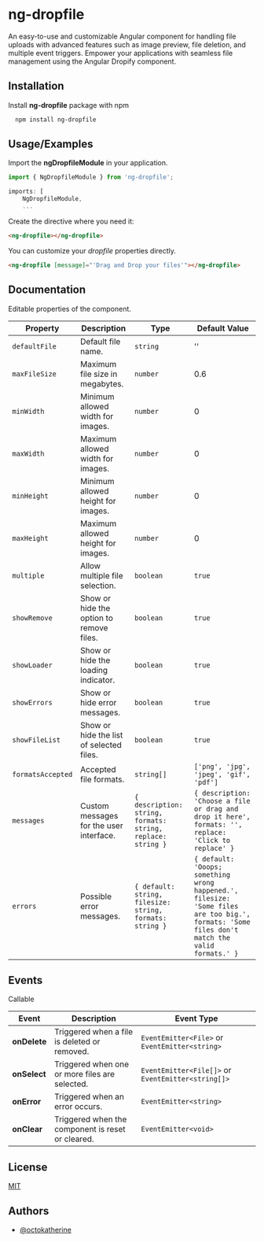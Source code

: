 
# ng-dropfile

An easy-to-use and customizable Angular component for handling file uploads with advanced features such as image preview, file deletion, and multiple event triggers. Empower your applications with seamless file management using the Angular Dropify component.


## Installation

Install __ng-dropfile__ package with npm

```bash
  npm install ng-dropfile
```
    


## Usage/Examples

Import the __ngDropfileModule__ in your application.

```javascript
import { NgDropfileModule } from 'ng-dropfile';

imports: [
    NgDropfileModule,
    ...

```

Create the directive where you need it:
```html
<ng-dropfile></ng-dropfile>
```

You can customize your _dropfile_ properties directly.
```html
<ng-dropfile [message]="'Drag and Drop your files'"></ng-dropfile>
```
## Documentation
Editable properties of the component.

| Property          | Description                                       | Type                  | Default Value         |
| ------------------ | ------------------------------------------------- | --------------------- | --------------------- |
| `defaultFile`      | Default file name.                                | `string`              | ''                    |
| `maxFileSize`      | Maximum file size in megabytes.                   | `number`              | 0.6                   |
| `minWidth`         | Minimum allowed width for images.                 | `number`              | 0                     |
| `maxWidth`         | Maximum allowed width for images.                 | `number`              | 0                     |
| `minHeight`        | Minimum allowed height for images.                | `number`              | 0                     |
| `maxHeight`        | Maximum allowed height for images.                | `number`              | 0                     |
| `multiple`         | Allow multiple file selection.                   | `boolean`             | `true`                |
| `showRemove`       | Show or hide the option to remove files.          | `boolean`             | `true`                |
| `showLoader`       | Show or hide the loading indicator.              | `boolean`             | `true`                |
| `showErrors`       | Show or hide error messages.                      | `boolean`             | `true`                |
| `showFileList`     | Show or hide the list of selected files.          | `boolean`             | `true`                |
| `formatsAccepted`  | Accepted file formats.                            | `string[]`            | `['png', 'jpg', 'jpeg', 'gif', 'pdf']` |
| `messages`         | Custom messages for the user interface.           | `{ description: string, formats: string, replace: string }` | `{ description: 'Choose a file or drag and drop it here', formats: '', replace: 'Click to replace' }` |
| `errors`           | Possible error messages.                          | `{ default: string, filesize: string, formats: string }` | `{ default: 'Ooops; something wrong happened.', filesize: 'Some files are too big.', formats: 'Some files don't match the valid formats.' }` |

## Events
Callable

| Event            | Description                                        | Event Type                        |
|-------------------|----------------------------------------------------|-----------------------------------|
| __onDelete__          | Triggered when a file is deleted or removed.       | `EventEmitter<File>` or `EventEmitter<string>` |
| __onSelect__   | Triggered when one or more files are selected.     | `EventEmitter<File[]>` or `EventEmitter<string[]>` |
| __onError__           | Triggered when an error occurs.                    | `EventEmitter<string>`            |
| __onClear__           | Triggered when the component is reset or cleared.  | `EventEmitter<void>`              |


## License

[MIT](https://choosealicense.com/licenses/mit/)


## Authors

- [@octokatherine](https://www.github.com/octokatherine)

